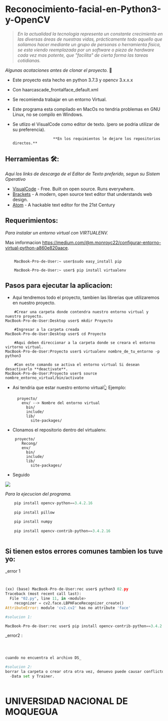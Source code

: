 

# Reconocimiento-facial-en-Python3-y-OpenCV


> _En la actualidad la tecnologia representa un constante crecimiento en las diversas áreas de nuestras vidas, prácticamente todo aquello que solíamos hacer mediante un grupo de personas o herramienta física, se esta viendo reemplazada por un software o pieza de hardware cada vez mas potente, que "facilita" de cierta forma las tareas cotidianas._

_Algunas acotaciones antes de clonar el proyecto._ 🚀

- Este proyecto esta hecho en python 3.7.3 y opencv 3.x.x.x
- Con haarcascade_frontalface_default.xml
- Se recomienda trabajar en un entorno Virtual.
- Este programa esta compilado en MacOs no tendria problemas en GNU Linux, no se compilo en Windows.
- Se utlizo el VisualCode como editor de texto. (pero se podria utilizar de su preferencia).

                        **En los requimientos le dejare los repositorios directos.**

## Herramientas 🛠️:


_Aqui los links de descarga de el Editor de Texto preferido, segun su Sistem Operativo_

* [VisualCode](https://code.visualstudio.com/download) - Free. Built on open source. Runs everywhere.
* [Brackets](http://brackets.io) -  A modern, open source text editor that understands web design.
* [Atom](https://atom.io/) - A hackable text editor for the 21st Century


## Requerimientos:

  _Para instalar un entorno virtual con VIRTUALENV._
  
  Mas imformacion https://medium.com/@m.monroyc22/configurar-entorno-virtual-python-a860e820aace.
  
```console

    MacBook-Pro-de-User:~ user$sudo easy_install pip
  
    MacBook-Pro-de-User:~ user$ pip install virtualenv
```

## Pasos para ejecutar la aplicacion:

- Aqui tendremos todo el proyecto, tambien las librerias que utilizaremos en nuestro proyecto.

```console
    #Crear una carpeta donde contendra nuestro entorno virtual y nuestro proyecto.
MacBook-Pro-de-User:Desktop user$ mkdir Proyecto

    #Ingresar a la carpeta creada
MacBook-Pro-de-User:Desktop user$ cd Proyecto

    #Aqui deben direccionar a la carpeta donde se creara el entorno virtorno virtual. 
MacBook-Pro-de-User:Proyecto user$ virtualenv nombre_de_tu_entorno -p python3
  
    #Con este comando se activa el entorno virtual Si desean desactivarlo **deactivate**.
MacBook-Pro-de-User:Proyecto user$ source nombre_entorno_virtual/bin/activate 
```

- Asi tendria que estar nuestro entorno virtual👆
  Ejemplo:
  ```
    proyecto/
      env/ --> Nombre del entorno virtual
        bin/
        include/
        lib/
          site-packages/
   ```     
  
- Clonamos el repositorio dentro del virtualenv.

  ```
   proyecto/
      Recong/
      env/
        bin/
        include/
        lib/
          site-packages/
   ```     

- Seguido 

![](../header.png)

  _Para la ejecucion del programa._

```python
    pip install opencv-python==3.4.2.16
  
    pip install pillow

    pip install numpy
  
    pip install opencv-contrib-python==3.4.2.16
  
```


































## Si tienen estos errores comunes tambien los tuve yo:

_error 1

```python


(xx) (base) MacBook-Pro-de-User:rec user$ python3 02.py
Traceback (most recent call last):
  File "02.py", line 11, in <module>
    recognizer = cv2.face.LBPHFaceRecognizer_create()
AttributeError: module 'cv2.cv2' has no attribute 'face'

#solucion 1:

MacBook-Pro-de-User:rec user$ pip install opencv-contrib-python==3.4.2.16

```
_error2 :

```python



cuando no encuentra el archivo DS_

#solucion 2:
borrar la carpeta o crear otra otra vez, denuevo puede causar conflicto: 
  -Data set y Trainer.
  
```
  
  
  
  
  # UNIVERSIDAD NACIONAL DE MOQUEGUA #
  







